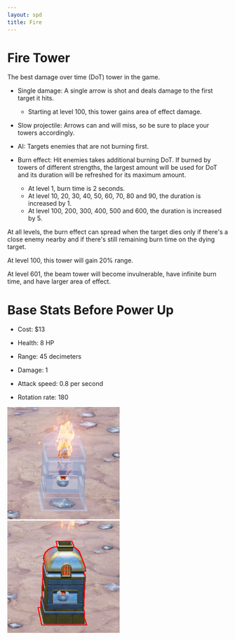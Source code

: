 ```yaml
---
layout: spd
title: Fire
---
```


# Fire Tower

The best damage over time (DoT) tower in the game.

* Single damage: A single arrow is shot and deals damage to the first target it hits.
  * Starting at level 100, this tower gains area of effect damage.

* Slow projectile: Arrows can and will miss, so be sure to place your towers accordingly.

* AI: Targets enemies that are not burning first.

* Burn effect: Hit enemies takes additional burning DoT. If burned by towers of different strengths, the largest amount will be used for DoT and its duration will be refreshed for its maximum amount.
  * At level 1, burn time is 2 seconds.
  * At level 10, 20, 30, 40, 50, 60, 70, 80 and 90, the duration is increased by 1.
  * At level 100, 200, 300, 400, 500 and 600, the duration is increased by 5.

At all levels, the burn effect can spread when the target dies only if there's a close enemy nearby and if there's still remaining burn time on the dying target.

At level 100, this tower will gain 20% range.

At level 601, the beam tower will become invulnerable, have infinite burn time, and have larger area of effect.

# Base Stats Before Power Up

* Cost: $13

* Health: 8 HP

* Range: 45 decimeters

* Damage: 1

* Attack speed: 0.8 per second

* Rotation rate: 180

<img src="/assets/images/spd/tower-fire-unbuilt.jpg" width="256" height="256">
<img src="/assets/images/spd/tower-fire.jpg" width="256" height="256">
